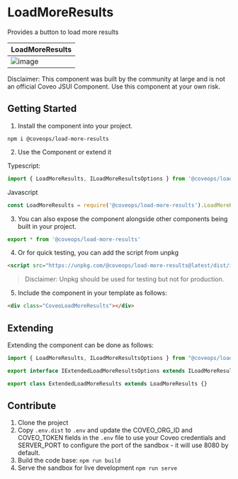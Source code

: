 # LoadMoreResults

Provides a button to load more results

|                         LoadMoreResults                         |
| --------------------------------------------------------------- |
| ![image](https://share.getcloudapp.com/items/nOueABnE/download) |


Disclaimer: This component was built by the community at large and is not an official Coveo JSUI Component. Use this component at your own risk.

## Getting Started

1. Install the component into your project.

```
npm i @coveops/load-more-results
```

2. Use the Component or extend it

Typescript:

```javascript
import { LoadMoreResults, ILoadMoreResultsOptions } from '@coveops/load-more-results';
```

Javascript

```javascript
const LoadMoreResults = require('@coveops/load-more-results').LoadMoreResults;
```

3. You can also expose the component alongside other components being built in your project.

```javascript
export * from '@coveops/load-more-results'
```

4. Or for quick testing, you can add the script from unpkg

```html
<script src="https://unpkg.com/@coveops/load-more-results@latest/dist/index.min.js"></script>
```

> Disclaimer: Unpkg should be used for testing but not for production.

5. Include the component in your template as follows:

```html
<div class="CoveoLoadMoreResults"></div>
```

## Extending

Extending the component can be done as follows:

```javascript
import { LoadMoreResults, ILoadMoreResultsOptions } from "@coveops/load-more-results";

export interface IExtendedLoadMoreResultsOptions extends ILoadMoreResultsOptions {}

export class ExtendedLoadMoreResults extends LoadMoreResults {}
```

## Contribute

1. Clone the project
2. Copy `.env.dist` to `.env` and update the COVEO_ORG_ID and COVEO_TOKEN fields in the `.env` file to use your Coveo credentials and SERVER_PORT to configure the port of the sandbox - it will use 8080 by default.
3. Build the code base: `npm run build`
4. Serve the sandbox for live development `npm run serve`
